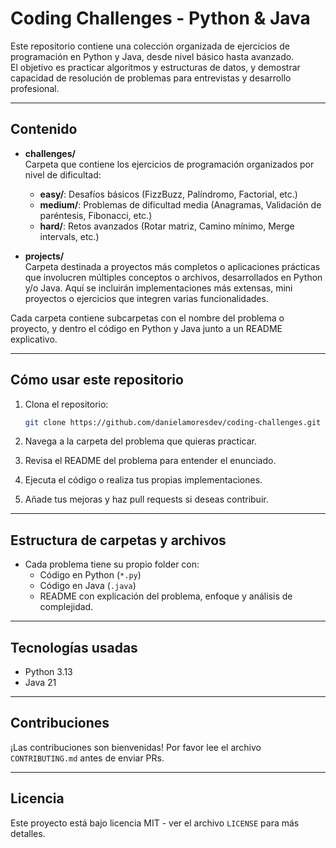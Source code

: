 # Coding Challenges - Python & Java

Este repositorio contiene una colección organizada de ejercicios de programación en Python y Java, desde nivel básico hasta avanzado.  
El objetivo es practicar algoritmos y estructuras de datos, y demostrar capacidad de resolución de problemas para entrevistas y desarrollo profesional.

---

## Contenido

- **challenges/**  
  Carpeta que contiene los ejercicios de programación organizados por nivel de dificultad:  
  - **easy/**: Desafíos básicos (FizzBuzz, Palíndromo, Factorial, etc.)  
  - **medium/**: Problemas de dificultad media (Anagramas, Validación de paréntesis, Fibonacci, etc.)  
  - **hard/**: Retos avanzados (Rotar matriz, Camino mínimo, Merge intervals, etc.)  

- **projects/**  
  Carpeta destinada a proyectos más completos o aplicaciones prácticas que involucren múltiples conceptos o archivos, desarrollados en Python y/o Java. Aquí se incluirán implementaciones más extensas, mini proyectos o ejercicios que integren varias funcionalidades.

Cada carpeta contiene subcarpetas con el nombre del problema o proyecto, y dentro el código en Python y Java junto a un README explicativo.

---

## Cómo usar este repositorio

1. Clona el repositorio:  
   ```bash
   git clone https://github.com/danielamoresdev/coding-challenges.git

2. Navega a la carpeta del problema que quieras practicar.

3. Revisa el README del problema para entender el enunciado.

4. Ejecuta el código o realiza tus propias implementaciones.

5. Añade tus mejoras y haz pull requests si deseas contribuir.

---

## Estructura de carpetas y archivos
- Cada problema tiene su propio folder con:
  - Código en Python (`*.py`)
  - Código en Java (`.java`)
  - README con explicación del problema, enfoque y análisis de complejidad.
 
---

## Tecnologías usadas
- Python 3.13
- Java 21

---

## Contribuciones
¡Las contribuciones son bienvenidas! Por favor lee el archivo `CONTRIBUTING.md` antes de enviar PRs.

---

## Licencia
Este proyecto está bajo licencia MIT - ver el archivo `LICENSE` para más detalles.
